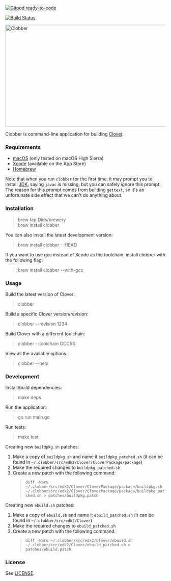 [![Gitpod ready-to-code](https://img.shields.io/badge/Gitpod-ready--to--code-blue?logo=gitpod)](https://gitpod.io/#https://github.com/Dids/clobber)

[![Build Status](https://travis-ci.org/Dids/clobber.svg?branch=master)](https://travis-ci.org/Dids/clobber)

<a href="https://github.com/Dids/clobber"><img alt="Clobber" src="https://repository-images.githubusercontent.com/138838737/0b263100-7e70-11e9-8223-f6d177e88cca" width="640" height="320"/></a>

Clobber is command-line application for building [Clover](https://sourceforge.net/projects/cloverefiboot/).

### Requirements

- [macOS](https://www.apple.com/lae/macos/) (only tested on macOS High Sierra)
- [Xcode](https://developer.apple.com/xcode/) (available on the App Store)
- [Homebrew](https://brew.sh/)

Note that when you run `clobber` for the first time, it may prompt you to install [JDK](http://www.oracle.com/technetwork/java/javase/downloads/jdk8-downloads-2133151.html), saying `javac` is missing, but you can safely ignore this prompt.  
The reason for this prompt comes from building `gettext`, so it's an unfortunate side effect that we can't do anything about.

### Installation

> brew tap Dids/brewery  
> brew install clobber  

You can also install the latest development version:  
> brew install clobber --HEAD  

If you want to use gcc instead of Xcode as the toolchain, install clobber with the following flag:  
> brew install clobber --with-gcc  

### Usage

Build the latest version of Clover:  
> clobber  

Build a specific Clover version/revision:  
> clobber --revision 1234  

Build Clover with a different toolchain:  
> clobber --toolchain GCC53  

View all the available options:  
> clobber --help  

### Development

Install/build dependencies:  
> make deps  

Run the application:  
> go run main.go  

Run tests:  
> make test  

Creating new `buildpkg.sh` patches:  
1. Make a copy of `buildpkg.sh` and name it `buildpkg_patched.sh` (it can be found in `~/.clobber/src/edk2/Clover/CloverPackage/package`)  
2. Make the required changes to `buildpkg_patched.sh`  
3. Create a new patch with the following command:  
   > `diff -Naru ~/.clobber/src/edk2/Clover/CloverPackage/package/buildpkg.sh ~/.clobber/src/edk2/Clover/CloverPackage/package/buildpkg_patched.sh > patches/buildpkg.patch`  

Creating new `ebuild.sh` patches:  
1. Make a copy of `ebuild.sh` and name it `ebuild_patched.sh` (it can be found in `~/.clobber/src/edk2/Clover`)  
2. Make the required changes to `ebuild_patched.sh`  
3. Create a new patch with the following command:  
   > `diff -Naru ~/.clobber/src/edk2/Clover/ebuild.sh ~/.clobber/src/edk2/Clover/ebuild_patched.sh > patches/ebuild.patch`  

### License

See [LICENSE](LICENSE).
